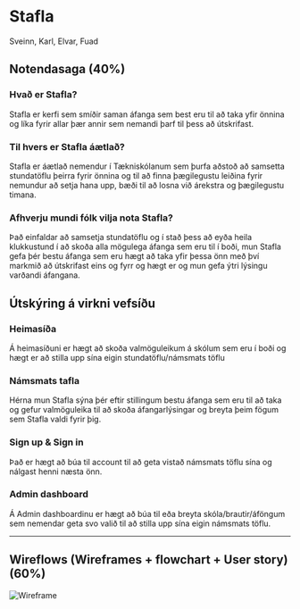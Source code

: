 # Stafla

Sveinn, Karl, Elvar, Fuad

## Notendasaga (40%)

### Hvað er Stafla?
Stafla er kerfi sem smíðir saman áfanga sem best eru til að taka yfir önnina og líka fyrir allar þær annir sem nemandi þarf til þess að útskrifast.

### Til hvers er Stafla áætlað?
Stafla er áætlað nemendur í Tækniskólanum sem þurfa aðstoð að samsetta stundatöflu þeirra fyrir önnina og til að finna þægilegustu leiðina fyrir nemundur að setja hana upp, bæði til að losna við árekstra og þægilegustu timana.

### Afhverju mundi fólk vilja nota Stafla?
Það einfaldar að samsetja stundatöflu og í stað þess að eyða heila klukkustund í að skoða alla mögulega áfanga sem eru til í boði, mun Stafla gefa þér bestu áfanga sem eru hægt að taka yfir þessa önn með því markmið að útskrifast eins og fyrr og hægt er og mun gefa ýtri lýsingu varðandi áfangana.

## Útskýring á virkni vefsíðu

### Heimasíða
Á heimasíðuni er hægt að skoða valmöguleikum á skólum sem eru í boði og hægt er að stilla upp sína eigin stundatöflu/námsmats töflu 

### Námsmats tafla
Hérna mun Stafla sýna þér eftir stillingum bestu áfanga sem eru til að taka og gefur valmöguleika til að skoða áfangarlýsingar og breyta þeim fögum sem Stafla valdi fyrir þig.

### Sign up & Sign in
Það er hægt að búa til account til að geta vistað námsmats töflu sína og nálgast henni næsta önn.

### Admin dashboard
Á Admin dashboardinu er hægt að búa til eða breyta skóla/brautir/áföngum sem nemendar geta svo valið til að stilla upp sína eigin námsmats töflu.


---


## Wireflows (Wireframes + flowchart + User story) (60%)
![Wireframe](https://github.com/vefthroun4/Stafla/blob/main/wireframe_vefthr4.svg)


